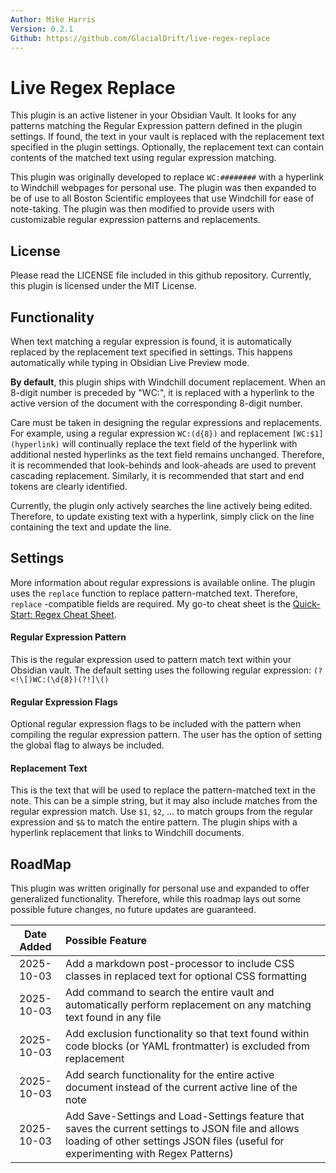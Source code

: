 ```yaml
---
Author: Mike Harris
Version: 0.2.1
Github: https://github.com/GlacialDrift/live-regex-replace
---
```


# Live Regex Replace

This plugin is an active listener in your Obsidian Vault. It looks for any patterns matching the Regular Expression 
pattern defined in the plugin settings. If found, the text in your vault is replaced with the replacement text specified 
in the plugin settings. Optionally, the replacement text can contain contents of the matched text using regular expression 
matching.

This plugin was originally developed to replace `WC:########` with a hyperlink to Windchill webpages for personal use. 
The plugin was then expanded to be of use to all Boston Scientific employees that use Windchill for ease of note-taking. 
The plugin was then modified to provide users with customizable regular expression patterns and replacements. 

## License

Please read the LICENSE file included in this github repository. Currently, this plugin is licensed under the MIT License.

## Functionality

When text matching a regular expression is found, it is automatically replaced by the replacement text specified in 
settings. This happens automatically while typing in Obsidian Live Preview mode.

**By default**, this plugin ships with Windchill document replacement. When an 8-digit number is preceded by "WC:", it 
is replaced with a hyperlink to the active version of the document with the corresponding 8-digit number.

Care must be taken in designing the regular expressions and replacements. For example, using a regular expression 
`WC:(d{8})` and replacement `[WC:$1](hyperlink)` will continually replace the text field of the hyperlink with additional 
nested hyperlinks as the text field remains unchanged. Therefore, it is recommended that look-behinds and look-aheads are 
used to prevent cascading replacement. Similarly, it is recommended that start and end tokens are clearly identified.

Currently, the plugin only actively searches the line actively being edited. Therefore, to update existing text with a 
hyperlink, simply click on the line containing the text and update the line. 

## Settings

More information about regular expressions is available online. The plugin uses the `replace` function to replace 
pattern-matched text. Therefore, `replace` -compatible fields are required. My go-to cheat sheet is the [Quick-Start: Regex Cheat Sheet](https://www.rexegg.com/regex-quickstart.php).

#### Regular Expression Pattern

This is the regular expression used to pattern match text within your Obsidian vault. The default setting uses the 
following regular expression:
	`(?<!\[)WC:(\d{8})(?!]\()`

#### Regular Expression Flags

Optional regular expression flags to be included with the pattern when compiling the regular expression pattern. 
The user has the option of setting the global flag to always be included. 

#### Replacement Text

This is the text that will be used to replace the pattern-matched text in the note. This can be a simple string, but 
it may also include matches from the regular expression match. Use `$1`, `$2`, ... to match groups from the regular 
expression and `$&` to match the entire pattern. The plugin ships with a hyperlink replacement that links to Windchill 
documents.

## RoadMap

This plugin was written originally for personal use and expanded to offer generalized functionality. Therefore, while 
this roadmap lays out some possible future changes, no future updates are guaranteed.

| Date Added  | Possible Feature                                                                                                                                                                        |
|:-----------:|:----------------------------------------------------------------------------------------------------------------------------------------------------------------------------------------|
| 2025-10-03  | Add a markdown post-processor to include CSS classes in replaced text for optional CSS formatting                                                                                       |
| 2025-10-03  | Add command to search the entire vault and automatically perform replacement on any matching text found in any file                                                                     |
| 2025-10-03  | Add exclusion functionality so that text found within code blocks (or YAML frontmatter) is excluded from replacement                                                                    |
| 2025-10-03  | Add search functionality for the entire active document instead of the current active line of the note                                                                                  |
| 2025-10-03  | Add Save-Settings and Load-Settings feature that saves the current settings to JSON file and allows loading of other settings JSON files (useful for experimenting with Regex Patterns) |
